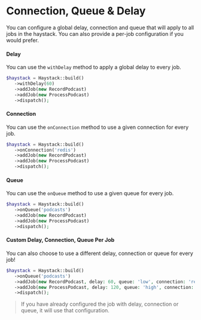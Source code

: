 # Connection, Queue & Delay

You can configure a global delay, connection and queue that will apply to all jobs in the haystack. You can also provide a per-job configuration if you would prefer.

#### Delay

You can use the `withDelay` method to apply a global delay to every job.

```php
$haystack = Haystack::build()
   ->withDelay(60)
   ->addJob(new RecordPodcast) 
   ->addJob(new ProcessPodcast)
   ->dispatch();
```

#### Connection

You can use the `onConnection` method to use a given connection for every job.

```php
$haystack = Haystack::build()
   ->onConnection('redis')
   ->addJob(new RecordPodcast) 
   ->addJob(new ProcessPodcast)
   ->dispatch();
```

#### Queue

You can use the `onQueue` method to use a given queue for every job.

```php
$haystack = Haystack::build()
   ->onQueue('podcasts')
   ->addJob(new RecordPodcast) 
   ->addJob(new ProcessPodcast)
   ->dispatch();
```

#### Custom Delay, Connection, Queue Per Job

You can also choose to use a different delay, connection or queue for every job!

```php
$haystack = Haystack::build()
   ->onQueue('podcasts')
   ->addJob(new RecordPodcast, delay: 60, queue: 'low', connection: 'redis') 
   ->addJob(new ProcessPodcast, delay: 120, queue: 'high', connection: 'sqs')
   ->dispatch();
```

> If you have already configured the job with delay, connection or queue, it will use that configuration.
